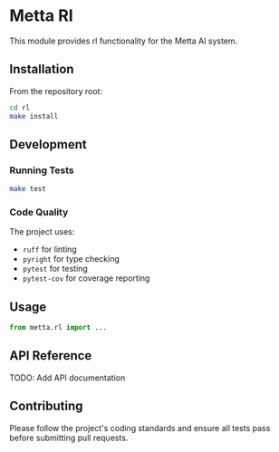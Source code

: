 # Metta Rl

This module provides rl functionality for the Metta AI system.

## Installation

From the repository root:

```bash
cd rl
make install
```

## Development

### Running Tests

```bash
make test
```

### Code Quality

The project uses:
- `ruff` for linting
- `pyright` for type checking
- `pytest` for testing
- `pytest-cov` for coverage reporting

## Usage

```python
from metta.rl import ...
```

## API Reference

TODO: Add API documentation

## Contributing

Please follow the project's coding standards and ensure all tests pass before submitting pull requests.
